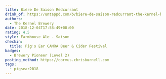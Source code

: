 ```yaml
---
title: Bière De Saison Redcurrant
drink_of: https://untappd.com/b/biere-de-saison-redcurrant-the-kernel-brewery/2931023
authors:
  - The Kernel Brewery
date: 2018-12-04T17:58:49+00:00
rating: 4.5
style: Farmhouse Ale - Saison
checkin:
  title: Pig's Ear CAMRA Beer & Cider Festival
badges:
  - Brewery Pioneer (Level 2)
posting_method: https://corvus.chrisburnell.com
tags:
  - pigsear2018
---
```

